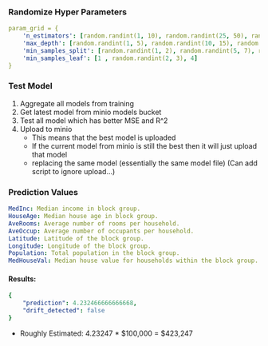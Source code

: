 ### Randomize Hyper Parameters     
```yaml
param_grid = {
    'n_estimators': [random.randint(1, 10), random.randint(25, 50), random.randint(75, 150)],
    'max_depth': [random.randint(1, 5), random.randint(10, 15), random.randint(20, 25)],
    'min_samples_split': [random.randint(1, 2), random.randint(5, 7), random.randint(10, 12)],
    'min_samples_leaf': [1 , random.randint(2, 3), 4]
}
```

### Test Model
1. Aggregate all models from training
2. Get latest model from minio models bucket
3. Test all model which has better MSE and R^2
4. Upload to minio
    - This means that the best model is uploaded
    - If the current model from minio is still the best then it will just upload that model
    - replacing the same model (essentially the same model file) (Can add script to ignore upload...)


### Prediction Values
```yaml
MedInc: Median income in block group.
HouseAge: Median house age in block group.
AveRooms: Average number of rooms per household.
AveOccup: Average number of occupants per household.
Latitude: Latitude of the block group.
Longitude: Longitude of the block group.
Population: Total population in the block group.
MedHouseVal: Median house value for households within the block group.
```

#### Results:
```yaml
{
    "prediction": 4.232466666666668,
    "drift_detected": false
}
```
- Roughly Estimated: 4.23247 * $100,000 = $423,247